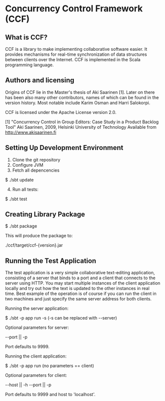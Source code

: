 Concurrency Control Framework (CCF)
===================================

What is CCF?
------------

CCF is a library to make implementing collaborative software easier. It
provides mechanisms for real-time synchronization of data structures between
clients over the Internet. CCF is implemented in the Scala programming language.

Authors and licensing
---------------------

Origins of CCF lie in the Master's thesis of Aki Saarinen [1].  Later on there
has been also many other contributors, names of which can be found in the
version history. Most notable include Karim Osman and Harri Salokorpi.

CCF is licensed under the Apache License version 2.0.

[1] "Concurrency Control in Group Editors: Case Study in a Product Backlog Tool"
    Aki Saarinen, 2009, Helsinki University of Technology
    Available from http://www.akisaarinen.fi

Setting Up Development Environment
----------------------------------

1. Clone the git repository
2. Configure JVM
3. Fetch all depencencies

  $ ./sbt update

4. Run all tests:

  $ ./sbt test

Creating Library Package
------------------------

 $ ./sbt package

This will produce the package to:

  ./ccf/target/ccf-{version}.jar

Running the Test Application
----------------------------

The test application is a very simple collaborative text-editing application,
consisting of a server that binds to a port and a client that connects to the
server using HTTP. You may start multiple instances of the client application
locally and try out how the text is updated to the other instances in real
time. Best example of the operation is of course if you can run the client in
two machines and just specify the same server address for both clients.

Running the server application:

  $ ./sbt -p app run -s    (-s can be replaced with --server)

Optional parameters for server:

  --port <port> || -p <port>

Port defaults to 9999.

Running the client application:

 $ ./sbt -p app run       (no parameters == client)

Optional parameters for client:

  --host <host> || -h <host>
  --port <port> || -p <port>

Port defaults to 9999 and host to 'localhost'.
